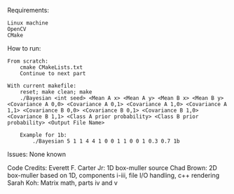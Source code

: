 Requirements:

    Linux machine
    OpenCV
    CMake

How to run:

    From scratch:
        cmake CMakeLists.txt
        Continue to next part

    With current makefile:
        reset; make clean; make
        ./Bayesian <int seed> <Mean A x> <Mean A y> <Mean B x> <Mean B y> <Covariance A 0,0> <Covariance A 0,1> <Covariance A 1,0> <Covariance A 1,1> <Covariance B 0,0> <Covariance B 0,1> <Covariance B 1,0> <Covariance B 1,1> <Class A prior probability> <Class B prior probability> <Output File Name>

        Example for 1b:
            ./Bayesian 5 1 1 4 4 1 0 0 1 1 0 0 1 0.3 0.7 1b

Issues: 
    None known



Code Credits:
    Everett F. Carter Jr:   1D box-muller source
    Chad Brown:             2D box-muller based on 1D, components i-iii, file I/O handling, c++ rendering
    Sarah Koh:              Matrix math, parts iv and v
